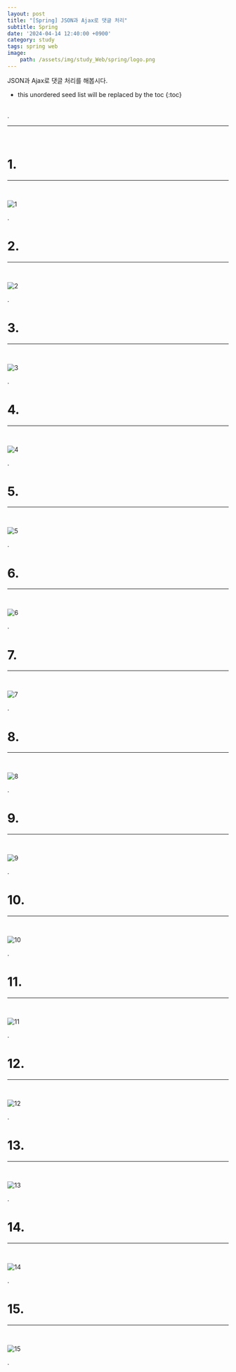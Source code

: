 ```yaml
---
layout: post
title: "[Spring] JSON과 Ajax로 댓글 처리"
subtitle: Spring
date: '2024-04-14 12:40:00 +0900'
category: study
tags: spring web
image:
    path: /assets/img/study_Web/spring/logo.png
---
```


JSON과 Ajax로 댓글 처리를 해봅시다.

<!--more-->

* this unordered seed list will be replaced by the toc
{:toc}
<br>
.<br>

---
<br>

# 1. 
---
<br>

![1](/assets/img/study_Web/spring/2023-04-13-[Spring]_JSON과_Ajax로_댓글_처리/1.png)
<br>

.<br>

# 2. 
---
<br>

![2](/assets/img/study_Web/spring/2023-04-13-[Spring]_JSON과_Ajax로_댓글_처리/2.png)
<br>

.<br>


# 3. 
---
<br>

![3](/assets/img/study_Web/spring/2023-04-13-[Spring]_JSON과_Ajax로_댓글_처리/3.png)
<br>

.<br>

# 4. 
---
<br>

![4](/assets/img/study_Web/spring/2023-04-13-[Spring]_JSON과_Ajax로_댓글_처리/4.png)
<br>

.<br>

# 5. 
---
<br>

![5](/assets/img/study_Web/spring/2023-04-13-[Spring]_JSON과_Ajax로_댓글_처리/5.png)
<br>

.<br>

# 6. 
---
<br>

![6](/assets/img/study_Web/spring/2023-04-13-[Spring]_JSON과_Ajax로_댓글_처리/6.png)
<br>

.<br>

# 7. 
---
<br>

![7](/assets/img/study_Web/spring/2023-04-13-[Spring]_JSON과_Ajax로_댓글_처리/7.png)
<br>

.<br>

# 8. 
---
<br>

![8](/assets/img/study_Web/spring/2023-04-13-[Spring]_JSON과_Ajax로_댓글_처리/8.png)
<br>

.<br>

# 9. 
---
<br>

![9](/assets/img/study_Web/spring/2023-04-13-[Spring]_JSON과_Ajax로_댓글_처리/9.png)
<br>

.<br>

# 10.
---
<br>

![10](/assets/img/study_Web/spring/2023-04-13-[Spring]_JSON과_Ajax로_댓글_처리/10.png)
<br>

.<br>

# 11. 
---
<br>

![11](/assets/img/study_Web/spring/2023-04-13-[Spring]_JSON과_Ajax로_댓글_처리/11.png)
<br>

.<br>

# 12.
---
<br>

![12](/assets/img/study_Web/spring/2023-04-13-[Spring]_JSON과_Ajax로_댓글_처리/12.png)
<br>

.<br>



# 13.
---
<br>

![13](/assets/img/study_Web/spring/2023-04-13-[Spring]_JSON과_Ajax로_댓글_처리/13.png)
<br>

.<br>

# 14. 
---
<br>

![14](/assets/img/study_Web/spring/2023-04-13-[Spring]_JSON과_Ajax로_댓글_처리/14.png)
<br>

.<br>

# 15. 
---
<br>

![15](/assets/img/study_Web/spring/2023-04-13-[Spring]_JSON과_Ajax로_댓글_처리/15.png)
<br>

.<br>